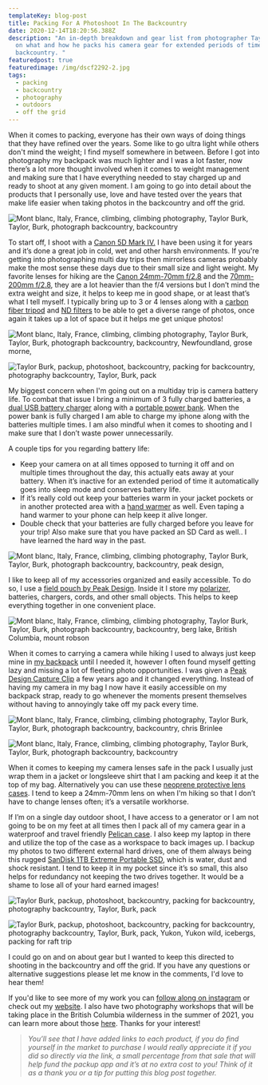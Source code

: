 ```yaml
---
templateKey: blog-post
title: Packing For A Photoshoot In The Backcountry
date: 2020-12-14T18:20:56.388Z
description: "An in-depth breakdown and gear list from photographer Taylor Burk
  on what and how he packs his camera gear for extended periods of time in the
  backcountry. "
featuredpost: true
featuredimage: /img/dscf2292-2.jpg
tags:
  - packing
  - backcountry
  - photography
  - outdoors
  - off the grid
---
```

When it comes to packing, everyone has their own ways of doing things that they have refined over the years. Some like to go ultra light while others don't mind the weight; I find myself somewhere in between. Before I got into photography my backpack was much lighter and I was a lot faster, now there’s a lot more thought involved when it comes to weight management and making sure that I have everything needed to stay charged up and ready to shoot at any given moment. I am going to go into detail about the products that I personally use, love and have tested over the years that make life easier when taking photos in the backcountry and off the grid. 

![Mont blanc, Italy, France, climbing, climbing photography, Taylor Burk, Taylor, Burk, photograph backcountry, backcountry ](/img/l1009450-4.jpg "Photo By Chris Clark")

To start off, I shoot with a [Canon 5D Mark IV.](https://amzn.to/2Kjuhe1) I have been using it for years and it’s done a great job in cold, wet and other harsh environments. If you're getting into photographing multi day trips then mirrorless cameras probably make the most sense these days due to their small size and light weight. My favorite lenses for hiking are the [Canon 24mm-70mm f/2.8](https://amzn.to/37lTHkr) and the [70mm-200mm f/2.8](https://amzn.to/3oVmXnX), they are a lot heavier than the f/4 versions but I don’t mind the extra weight and size, it helps to keep me in good shape, or at least that’s what I tell myself. I typically bring up to 3 or 4 lenses along with a [carbon fiber tripod](https://amzn.to/3aaPjX3) and [ND filters](https://amzn.to/3qSHifz) to be able to get a diverse range of photos, once again it takes up a lot of space but it helps me get unique photos!

![Mont blanc, Italy, France, climbing, climbing photography, Taylor Burk, Taylor, Burk, photograph backcountry, backcountry, Newfoundland, grose morne,](/img/grosmornenfld_taylorburk-35.jpg)

![Taylor Burk, packup, photoshoot, backcountry, packing for backcountry, photography backcountry, Taylor, Burk, pack](/img/_dsc3365-3.jpg "Photo By Nathaniel Atakora")

My biggest concern when I'm going out on a multiday trip is camera battery life. To combat that issue I bring a minimum of 3 fully charged batteries, a [dual USB battery charger](https://amzn.to/2JViWRL) along with a [portable power bank](https://amzn.to/3oSpQWE). When the power bank is fully charged I am able to charge my iphone along with the batteries multiple times. I am also mindful when it comes to shooting and I make sure that I don’t waste power unnecessarily.

A couple tips for you regarding battery life:

* Keep your camera on at all times opposed to turning it off and on multiple times throughout the day, this actually eats away at your battery. When it’s inactive for an extended period of time it automatically goes into sleep mode and conserves battery life.
* If it’s really cold out keep your batteries warm in your jacket pockets or in another protected area with a [hand warmer](https://amzn.to/37io5vR) as well. Even taping a hand warmer to your phone can help keep it alive longer.
* Double check that your batteries are fully charged before you leave for your trip! Also make sure that you have packed an SD Card as well.. I have learned the hard way in the past. 

![Mont blanc, Italy, France, climbing, climbing photography, Taylor Burk, Taylor, Burk, photograph backcountry, backcountry, peak design,](/img/screen-shot-2020-12-14-at-12.43.34-pm.png)

I like to keep all of my accessories organized and easily accessible. To do so, I use a [field pouch by Peak Design](https://amzn.to/34bSrhs). Inside it I store my [polarizer](https://amzn.to/3nk5hC5), batteries, chargers, cords, and other small objects. This helps to keep everything together in one convenient place. 

![Mont blanc, Italy, France, climbing, climbing photography, Taylor Burk, Taylor, Burk, photograph backcountry, backcountry, berg lake, British Columbia, mount robson](/img/berglakesunrise_taylorburk.jpg)

When it comes to carrying a camera while hiking I used to always just keep mine in [my backpack](https://bit.ly/382qbz1) until I needed it, however I often found myself getting lazy and missing a lot of fleeting photo opportunities. I was given a [Peak Design Capture Clip](https://amzn.to/387gyiR) a few years ago and it changed everything. Instead of having my camera in my bag I now have it easily accessible on my backpack strap, ready to go whenever the moments present themselves without having to annoyingly take off my pack every time.

![Mont blanc, Italy, France, climbing, climbing photography, Taylor Burk, Taylor, Burk, photograph backcountry, backcountry, chris Brinlee](/img/chamonix_taylorburk.jpg "Photo by Chris Brinlee Jr.")

![Mont blanc, Italy, France, climbing, climbing photography, Taylor Burk, Taylor, Burk, photograph backcountry, backcountry ](/img/044a8754.jpg)

When it comes to keeping my camera lenses safe in the pack I usually just wrap them in a jacket or longsleeve shirt that I am packing and keep it at the top of my bag. Alternatively you can use these [neoprene protective lens cases](https://amzn.to/3mg3Pzb). I tend to keep a 24mm-70mm lens on when I'm hiking so that I don’t have to change lenses often; it’s a versatile workhorse.

If I’m on a single day outdoor shoot, I have access to a generator or I am not going to be on my feet at all times then I pack all of my camera gear in a waterproof and travel friendly [Pelican case](https://bit.ly/2KoDK3I). I also keep my laptop in there and utilize the top of the case as a workspace to back images up. I backup my photos to two different external hard drives, one of them always being this rugged [SanDisk 1TB Extreme Portable SSD](https://amzn.to/3micQI0), which is water, dust and shock resistant. I tend to keep it in my pocket since it’s so small, this also helps for redundancy not keeping the two drives together. It would be a shame to lose all of your hard earned images! 

![Taylor Burk, packup, photoshoot, backcountry, packing for backcountry, photography backcountry, Taylor, Burk, pack](/img/l1000540.jpg "Photo by Kalum Ko")

![Taylor Burk, packup, photoshoot, backcountry, packing for backcountry, photography backcountry, Taylor, Burk, pack, Yukon, Yukon wild, icebergs, packing for raft trip](/img/044a7610-edit.jpg)

I could go on and on about gear but I wanted to keep this directed to shooting in the backcountry and off the grid. If you have any questions or alternative suggestions please let me know in the comments, I'd love to hear them!

If you'd like to see more of my work you can [follow along on instagram](http://www.instagram.com/taylormichaelburk) or check out my [website](http://www.taylorburk.com). I also have two photography workshops that will be taking place in the British Columbia wilderness in the summer of 2021, you can learn more about those [here](taylorburk.com/workshops). Thanks for your interest! 

> *You’ll see that I have added links to each product, if you do find yourself in the market to purchase I would really appreciate it if you did so directly via the link, a small percentage from that sale that will help fund the packup app and it’s at no extra cost to you! Think of it as a thank you or a tip for putting this blog post together.*